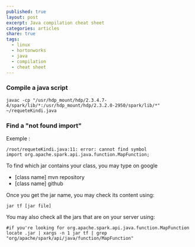 ```yaml
---
published: true
layout: post
excerpt: Java compilation cheat sheet
categories: articles
share: true
tags:
  - linux
  - hortonworks
  - java
  - compilation
  - cheat sheet
---
```

### Compile a java script
 ```shell
 javac -cp "/usr/hdp_mount/hdp/2.3.4.7-4/spark/lib/*:/usr/hdp_mount/hdp/2.3.2.0-2950/spark/lib/*"  ~/requeteKindi.java
 ```
 
### Find a "not found import"
 
Exemple : 
 
```shell
/root/requeteKindi.java:11: error: cannot find symbol
import org.apache.spark.api.java.function.MapFunction;
```
To find which jar contains your class, you may type on google 

- [class name] mvn repository
- [class name] github

Once you get the jar name, you may check its content using: 
```shell
jar tf [jar file]
```

You may also check all the jars that are on your server using: 

```shell
#if you're looking for org.apache.spark.api.java.function.MapFunction
locate .jar | xargs -n 1 jar tf | grep "org/apache/spark/api/java/function/MapFunction"
```

 
 